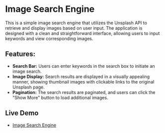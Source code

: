 # Image Search Engine

This is a simple image search engine that utilizes the Unsplash API to retrieve and display images based on user input. The application is designed with a clean and straightforward interface, allowing users to input keywords and view corresponding images.

## Features:

- **Search Bar:** Users can enter keywords in the search box to initiate an image search.
- **Image Display:** Search results are displayed in a visually appealing manner, showing thumbnail images with clickable links to the original Unsplash page.
- **Pagination:** The search results are paginated, and users can click the "Show More" button to load additional images.

## Live Demo 
- [Image Search Engine](https://internetmadecoder.github.io/30-Days-JS-Challenge/Day%204/)